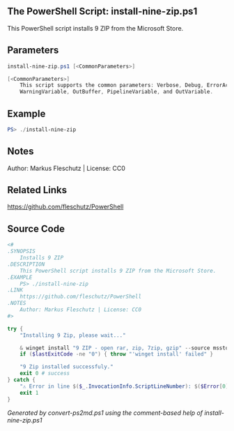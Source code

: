 ## The PowerShell Script: install-nine-zip.ps1

This PowerShell script installs 9 ZIP from the Microsoft Store.

## Parameters
```powershell
install-nine-zip.ps1 [<CommonParameters>]

[<CommonParameters>]
    This script supports the common parameters: Verbose, Debug, ErrorAction, ErrorVariable, WarningAction, 
    WarningVariable, OutBuffer, PipelineVariable, and OutVariable.
```

## Example
```powershell
PS> ./install-nine-zip

```

## Notes
Author: Markus Fleschutz | License: CC0

## Related Links
https://github.com/fleschutz/PowerShell

## Source Code
```powershell
<#
.SYNOPSIS
	Installs 9 ZIP
.DESCRIPTION
	This PowerShell script installs 9 ZIP from the Microsoft Store.
.EXAMPLE
	PS> ./install-nine-zip
.LINK
	https://github.com/fleschutz/PowerShell
.NOTES
	Author: Markus Fleschutz | License: CC0
#>

try {
	"Installing 9 Zip, please wait..."

	& winget install "9 ZIP - open rar, zip, 7zip, gzip" --source msstore --accept-package-agreements --accept-source-agreements
	if ($lastExitCode -ne "0") { throw "'winget install' failed" }

	"9 Zip installed successfuly."
	exit 0 # success
} catch {
	"⚠️ Error in line $($_.InvocationInfo.ScriptLineNumber): $($Error[0])"
	exit 1
}
```

*Generated by convert-ps2md.ps1 using the comment-based help of install-nine-zip.ps1*
